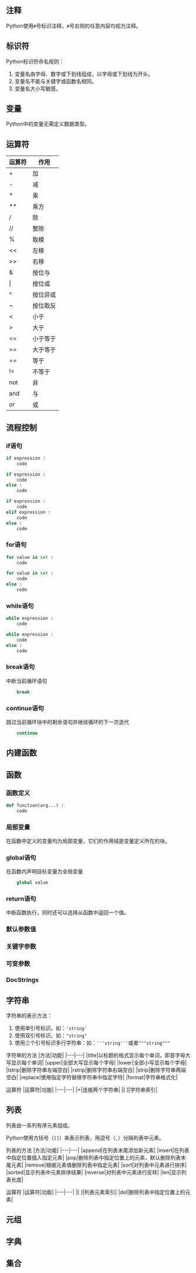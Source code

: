 ## 注释

Python使用`#`号标识注释，`#`号右侧的任意内容均视为注释。

## 标识符

Python标识符命名规则：
1. 变量名由字母、数字或下划线组成，以字母或下划线为开头。
2. 变量名不能与关键字或函数名相同。
3. 变量名大小写敏感。

## 变量

Python中的变量无需定义数据类型。

## 运算符

|运算符|作用|
|---|---|
|+|加|
|-|减|
|*|乘|
|**|乘方|
|/|除|
|//|整除|
|%|取模|
|<<|左移|
|>>|右移|
|&|按位与|
|\||按位或|
|^|按位异或|
|~|按位取反|
|<|小于|
|>|大于|
|<=|小于等于|
|>=|大于等于|
|==|等于|
|!=|不等于|
|not|非|
|and|与|
|or|或|

## 流程控制

### if语句

``` Python
if expression :
    code
```

``` Python
if expression :
    code
else :
    code
```

``` Python
if expression :
    code
elif expression :
    code
else :
    code
```

### for语句

``` Python
for value in set :
    code
```

``` Python
for value in set :
    code
else :
    code
```

### while语句

``` Python
while expression :
    code
```

``` Python
while expression :
    code
else :
    code
```

### break语句

中断当前循环语句
``` Python
    break
```

### continue语句
跳过当前循环块中的剩余语句并继续循环的下一次迭代
``` Python
    continue
```

## 内建函数

## 函数

### 函数定义

``` Python
def function(arg...) :
    code
```
### 局部变量

在函数中定义的变量均为局部变量，它们的作用域是变量定义所在的块。

### global语句

在函数内声明目标变量为全局变量
``` Python
    global value
```

### return语句

中断函数执行，同时还可以选择从函数中返回一个值。

### 默认参数值

### 关键字参数

### 可变参数

### DocStrings

## 字符串

字符串的表示方法：
1. 使用单引号标识。如：`'string'`
2. 使用双引号标识。如：`"string"`
3. 使用三个引号标识多行字符串：如：`'''string'''`或者`"""string"""`

字符串的方法
|方法|功能|
|---|---|
|title|以标题的格式显示每个单词，即首字母大写显示每个单词|
|upper|全部大写显示每个字母|
|lower|全部小写显示每个字母|
|lstrip|删除字符串左端空白|
|rstrip|删除字符串右端空白|
|strip|删除字符串两端空白|
|replace|使用指定字符替换字符串中指定字符|
|format|字符串格式化|

运算符
|运算符|功能|
|---|---|
|+|连接两个字符串|
|[ ]|字符串索引|

## 列表

列表由一系列有序元素组成。

Python使用方括号（`[]`）来表示列表，用逗号（`,`）分隔列表中元素。

列表的方法
|方法|功能|
|---|---|
|append|在列表末尾添加新元素|
|insert|在列表中指定位置插入指定元素|
|pop|删除列表中指定位置上的元素，默认删除列表末尾元素|
|remove|根据元素值删除列表中指定元素|
|sort|对列表中元素进行排序|
|sorted|显示列表中元素排序结果|
|reverse|对列表中元素进行反转|
|len|显示列表长度|

运算符
|运算符|功能|
|---|---|
|[ ]|列表元素索引|
|del|删除列表中指定位置上的元素|

## 元组

## 字典

## 集合
